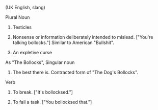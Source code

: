 (UK English, slang)

Plural Noun

1. Testicles

2. Nonsense or information deliberately intended to mislead. ["You're talking bollocks."] Similar to American "Bullshit".

3. An expletive curse

As "The Bollocks", Singular noun

1. The best there is. Contracted form of "The Dog's Bollocks".

Verb

1. To break. ["It's bollocksed."]

2. To fail a task. ["You bollocksed that."]